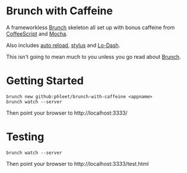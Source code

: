 # Brunch with Caffeine

A frameworkless [Brunch][0] skeleton all set up with bonus caffeine from 
[CoffeeScript][1] and [Mocha][2].

Also includes [auto reload][3], [stylus][5] and [Lo-Dash][4].

This isn't going to mean much to you unless you go read about [Brunch][0].

[0]: http://brunch.io/
[1]: http://coffeescript.org/
[2]: http://visionmedia.github.io/mocha/
[3]: https://github.com/brunch/auto-reload-brunch
[4]: http://lodash.com/
[5]: http://learnboost.github.io/stylus/

# Getting Started

    brunch new github:phleet/brunch-with-caffeine <appname>
    brunch watch --server

Then point your browser to http://localhost:3333/

# Testing

    brunch watch --server

Then point your browser to http://localhost:3333/test.html

